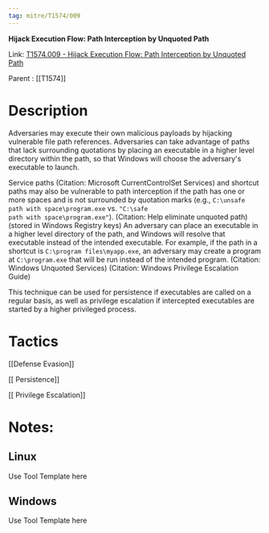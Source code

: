 ```yaml
---
tag: mitre/T1574/009
---
```


**Hijack Execution Flow: Path Interception by Unquoted Path**

Link: [T1574.009 - Hijack Execution Flow: Path Interception by Unquoted Path](https://attack.mitre.org/techniques/T1574/009)

Parent : [[T1574]]


# Description

Adversaries may execute their own malicious payloads by hijacking vulnerable file path references. Adversaries can take advantage of paths that lack surrounding quotations by placing an executable in a higher level directory within the path, so that Windows will choose the adversary's executable to launch.

Service paths (Citation: Microsoft CurrentControlSet Services) and shortcut paths may also be vulnerable to path interception if the path has one or more spaces and is not surrounded by quotation marks (e.g., <code>C:\unsafe path with space\program.exe</code> vs. <code>"C:\safe path with space\program.exe"</code>). (Citation: Help eliminate unquoted path) (stored in Windows Registry keys) An adversary can place an executable in a higher level directory of the path, and Windows will resolve that executable instead of the intended executable. For example, if the path in a shortcut is <code>C:\program files\myapp.exe</code>, an adversary may create a program at <code>C:\program.exe</code> that will be run instead of the intended program. (Citation: Windows Unquoted Services) (Citation: Windows Privilege Escalation Guide)

This technique can be used for persistence if executables are called on a regular basis, as well as privilege escalation if intercepted executables are started by a higher privileged process.

# Tactics


[[Defense Evasion]]

[[ Persistence]]

[[ Privilege Escalation]]


# Notes:

## Linux

Use Tool Template here

## Windows

Use Tool Template here